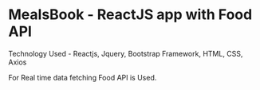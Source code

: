 # MealsBook - ReactJS app with Food API

Technology Used - Reactjs, Jquery, Bootstrap Framework, HTML, CSS, Axios

For Real time data fetching Food API is Used.
